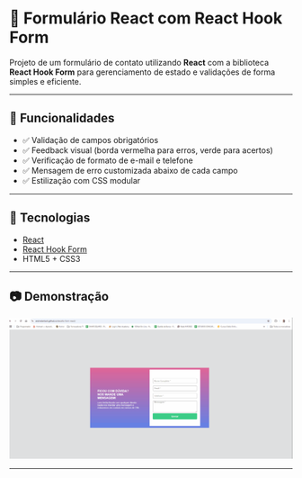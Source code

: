 # 📝 Formulário React com React Hook Form

Projeto de um formulário de contato utilizando **React** com a biblioteca **React Hook Form** para gerenciamento de estado e validações de forma simples e eficiente.

---

## 📌 Funcionalidades

- ✅ Validação de campos obrigatórios
- ✅ Feedback visual (borda vermelha para erros, verde para acertos)
- ✅ Verificação de formato de e-mail e telefone
- ✅ Mensagem de erro customizada abaixo de cada campo
- ✅ Estilização com CSS modular

---

## 🚀 Tecnologias

- [React](https://reactjs.org/)
- [React Hook Form](https://react-hook-form.com/)
- HTML5 + CSS3

---

## 📷 Demonstração

![preview](./src/assets/images/animacaoReact.gif) <!-- Coloque um gif ou imagem do projeto funcionando aqui -->

---
